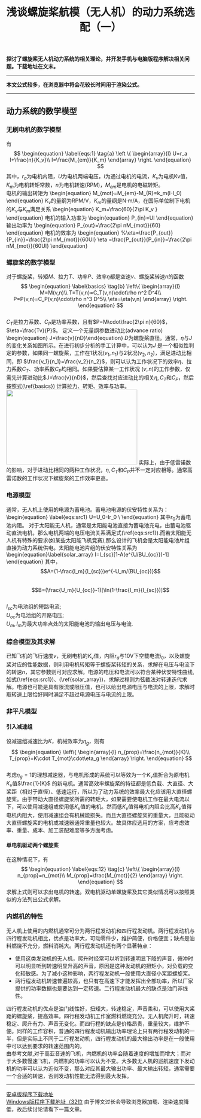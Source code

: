 ﻿---
title: 浅谈螺旋桨航模（无人机）的动力系统选配（一）
categories:
- Programming
tags:
- 无人机 
- 安卓开发 
- Qt 
updated: 2018-03-14 
---
<script type="text/x-mathjax-config">
  		MathJax.Hub.Config({tex2jax: {inlineMath: [['$','$'], ['\\(','\\)']]},
  							TeX: { equationNumbers: {  autoNumber: "AMS"  },
     							   extensions: ["AMSmath.js"]}
  		});
		</script>
 <script type="text/javascript" src="https://cdn.mathjax.org/mathjax/latest/MathJax.js?config=TeX-AMS-MML_HTMLorMML"></script>
**探讨了螺旋桨无人机动力系统的相关理论，并开发手机与电脑版程序解决相关问题。下载地址在文末。**

---
**本文公式较多，在浏览器中将会花较长时间用于渲染公式。**  
  
--- 

## 动力系统的数学模型
### 无刷电机的数学模型
有  
$$
\begin{equation} \label{eqs:1} \tag{a}
\left \{
\begin{array}{l}
U=r_a I+\frac{n}{K_v}\\
I=\frac{M_{em}}{K_m}
\end{array}
\right.
\end{equation}  
$$
其中，$r_a$为电机内阻，$U$为电机两端电压，$I$为通过电机的电流，$K_v$为电机Kv值，$K_m$为电机转矩常数，$n$为电机转速(RPM)，$M_{em}$是电机的电磁转矩。  
电机的输出转矩为
\begin{equation}
M_{mot}=M_{em}-M_{R}=k_m(I-I_0)
\end{equation}
$K_v$的量纲为RPM/V，$K_m$的量纲是N$\cdot$m/A，在国际单位制下电机的$K_v$与$K_m$满足关系
\begin{equation}
K_m=\frac{60}{2\pi K_v }
\end{equation}
电机的输入功率为
\begin{equation}
P_{in}=UI
\end{equation}
输出功率为
\begin{equation}
P_{out}=\frac{2\pi nM_{mot}}{60}
\end{equation}
电机的效率为
\begin{equation}
%\eta=\frac{P_{out}}{P_{in}}=\frac{2\pi nM_{mot}}{60UI}
\eta =\frac{P_{out}}{P_{in}}=\frac{2\pi nM_{mot}}{60UI}
\end{equation}

### 螺旋桨的数学模型
对于螺旋桨，转矩$M$、拉力$T$、功率$P$、效率$\eta$都是空速$v$、螺旋桨转速$n$的函数
$$
\begin{equation} \label{basics} \tag{b}
\left\{
\begin{array}{l}
M=M(v,n)\\
T=T(v,n)=C_T(v,n)\cdot\rho n^2 D^4\\
P=P(v,n)=C_P(v,n)\cdot\rho n^3 D^5\\
\eta=\eta(v,n)
\end{array}
\right.
\end{equation}
$$  
$C_T$是拉力系数、$C_P$是功率系数，且有$P=M\cdot\frac{2\pi n}{60}$，$\eta=\frac{Tv}{P}$。
定义一个无量纲参数进动比(advance ratio)
\begin{equation} J=\frac{v}{nD}\end{equation}
$D$为螺旋桨直径。通常，$\eta$与$J$的变化关系如图所示。在进行初步分析的手工计算中，可以认为$J$
是一个相似性判定的参数，如果同一螺旋桨，工作在1状况$(v_1,n_1)$与2状况$(v_2,n_2)$，满足进动比相同，即
$\frac{v_1}{n_1}=\frac{v_2}{n_2}$，则可以认为工作状况下的效率$\eta$、拉力系数$C_T$、功率系数$C_P$均相同。如果要估算某一工作状况
$(v,n)$的工作参数，仅需先计算进动比$J=\frac{v}{nD}$，然后查找对应进动比的相关$\eta,C_T\text{和}C_P$，然后按照式(\ref{basics})
计算拉力、转矩、效率与功率。
<img src="{{ site.url }}/assets//blog_images/fig1.png" width="350px" height="200px"/>
实际上，由于低雷诺数的影响，对于进动比相同的两种工作状况，$\eta,C_T\text{和}C_P$并不一定对应相等。通常高雷诺数的工作状况下螺旋桨的工作效率更高。
### 电源模型
通常，无人机上使用的电源为蓄电池。蓄电池电源的伏安特性关系为：
\begin{equation} \label{eqs:src1}
U=U_0-Ir_0 \\
\end{equation}
其中$r_0$为蓄电池内阻。
 对于太阳能无人机，通常是太阳能电池直接为蓄电池充电，由蓄电池驱动直流电机，那么电机两端的电压电流关系满足式(\ref{eqs:src1}).而若太阳能无人机有特殊的要求(如某些太阳能飞机竞赛),那么设计的飞机会是太阳能电池片组直接为动力系统供电。太阳能电池片组的伏安特性关系为
\begin{equation}\label{solar_array} 
I=I_{sc}[1-A(e^{U/BU_{oc}})-1]
\end{equation}
其中，$$A=(1-\frac{I_m}{I_{sc}})e^{-U_m/(BU_{oc})}$$  
$$B=(\frac{U_m}{U_{oc}}-1)[\ln(1-\frac{I_m}{I_{sc}})]$$  
$I_{sc}$为电池组的短路电流;  
$U_{oc}$为电池组的开路电压;  
$U_m,I_m$为最大功率点处的太阳能电池的输出电压与电流.

### 综合模型及其求解
已知飞机的飞行速度$v$，无刷电机的$K_v$值，内阻$r_a$与10V下空载电流$i_0$，以及螺旋桨对应的性能数据，则利用电机转矩等于螺旋桨转矩的关系，求解在电压与电流下的转速$n$，其它参数则可对应求解。电源的电压和电流可以符合某种伏安特性曲线,如式(\ref{eqs:src1})、(\ref{solar_array})，求解过程则为弦截法对转速迭代求解。电源也可能是具有限流或限压值，也可以给出电源电压与电流的上限，求解时取转速上限恰好同时满足不超过电源电压与电流的上限。
### 非平凡模型
#### 引入减速组
设减速组减速比为$K$，机械效率为$\eta_g$，则有  
$$
\begin{equation}
\left\{
\begin{array}{l}
n_{prop}=\frac{n_{mot}}{K}\\
T_{prop}=K\cdot T_{mot}\cdot\eta_g
\end{array}
\right.
\end{equation}
$$  
考虑$\eta_g=1$的理想减速器，与电机形成的系统可以等效为一个$K_v$值折合为原电机$K_v$值$\frac{1}{K}$
的新电机。通常高效率螺旋桨的特征都是低负载、大直径、大桨距（相对于直径）、低速运行，所以为了动力系统的效率最大化应该用大直径螺旋桨。由于带动大直径螺旋桨所需的转矩大，如果需要使电机工作在最大电流以下，可以使用减速组或使用低$K_v$值的电机。然而低$K_v$值得电机内阻会比高$K_v$值得电机内阻大，使用减速组会有机械能损失。而且大直径螺旋桨的重量大，且能驱动大直径螺旋桨的电机或减速器通常重量也较大。故具体应选用的方案，应考虑效率、重量、成本、加工装配难度等多方面考虑。

#### 单电机驱动两个螺旋桨
在这种情况下，有  
$$
\begin{equation} \label{eqs:12} \tag{c}
\left\{
\begin{array}{l}
n_{prop}=n_{mot}\\
M_{prop}=\frac{M_{mot}}{2}
\end{array}
\right.
\end{equation} 
$$
求解上式则可以求出电机的转速。双电机驱动单螺旋桨及其它类似情况可以按照类似的方法列出公式求解。
### 内燃机的特性
无人机上使用的内燃机通常可分为两行程发动机和四行程发动机。两行程发动机与四行程发动机相比，优点是功率大，可动零件少，维护简便，价格便宜；缺点是油料燃烧不充分，燃料消耗大。两行程发动机还有两个显著特点：
* 使用这类发动机的无人机，爬升时经常可以听到转速明显下降的声音，俯冲时可以明显听到转速明显升高的声音，原因是这种发动机的扭矩小，对负载的变化较敏感。为了减小这种影响，两行程发动机一般使用大直径小桨距螺旋桨。
* 两行程发动机转速普遍较高，也只有在高速下才能发挥出全部功率，所以厂家提供的功率数据也是要达到一定转速。二行程发动机最大的缺点是油门非线性。  


 四行程发动机的优点是油门线性好，扭矩大，转速稳定，声音柔和，可以使用大桨距的螺旋桨，提高效率。四行程发动机工作室燃料燃烧充分。无人机爬升时，转速稳定、爬升有力、声音无变化。而四行程的缺点是价格昂贵，重量较大，维护不便。同样的工作容积，普通的四行程发动机输出功率理论上只有两行程发动机的一半，但是实际上不同于二行程发动机，四行程发动机的最大输出功率是在一般使用中可以达到要求的转速范围内的。  
由参考文献,对于高亚音速的飞机，内燃机的功率会随着速度的增加而增大；而对于大多数慢速飞机，内燃机的功率可以认为不变。大多数无人机的巡航速度下发动机的功率可以认为近似不变，那么对应其最大输出功率、最大输出转矩，通常需要一个合适的转速，否则发动机性能无法得到最大发挥。

---
[安卓版程序下载地址](https://pan.baidu.com/s/1QaN9CxFEfJz0RHewitcCgg)  
[Windows版程序下载地址（32位](https://pan.baidu.com/s/1W5DtxZFxC6SmjRxvO9F_tA)
由于博文过长会导致浏览器加载、渲染速度降低，故后续讨论请看下一篇文章。  